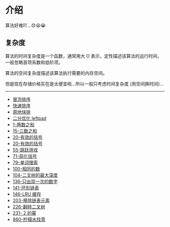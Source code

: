 # 介绍

算法好难吖...😞😫😭

## 复杂度

算法的时间复杂度是一个函数，通常用大 O 表示，定性描述该算法的运行时间，一般忽略首项系数和低阶项。

算法的空间复杂度描述该算法执行需要的内存空间。

但是现在存储价格实在是太便宜啦...所以一般只考虑时间复杂度 (用空间换时间)...

---

- [冒泡排序](./bubbleSort.md)
- [快速排序](./quickSort.md)
- [原地快排](./quickSortInPlace.md)
- [二分优化 leftpad](./leftpad.md)
- [1-两数之和](./1-twoSum.md)
- [15-三数之和](./15-3sum.md)
- [20-有效的括号](./20-validParentheses.md)
- [20-有效的括号](./46-permutations.md)
- [55-跳跃游戏](./55-jumpGame.md)
- [71-简化括号](./71-simplifyPath.md)
- [79-单词搜索](./79-wordSearch.md)
- [100-相同的数](./100-sameTree.md)
- [104-二叉树的最大深度](./104-maximumDepthOfBinaryTree.md)
- [136-只出现一次的数字](./136-singleNumber.md)
- [141-环形链表](./141-linkedListCycle.md)
- [146-LRU 缓存](./146-LRUCache.md)
- [203-移除链表元素](./203-removeLinkedListElements.md)
- [226-翻转二叉树](./226-invertBinaryTree.md)
- [231- 2 的幂](./231-powerOfTwo.md)
- [860-柠檬水找零](./860-lemonadeChange.md)
